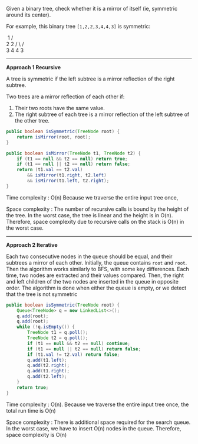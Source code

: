 Given a binary tree, check whether it is a mirror of itself (ie, symmetric around its center).

For example, this binary tree `[1,2,2,3,4,4,3]` is symmetric:

​    1
   / \
  2   2
 / \ / \
3  4 4  3

---

**Approach 1 Recursive**

A tree is symmetric if the left subtree is a mirror reflection of the right subtree.

Two trees are a mirror reflection of each other if:

1. Their two roots have the same value.
2. The right subtree of each tree is a mirror reflection of the left subtree of the other tree.

```java
public boolean isSymmetric(TreeNode root) {
    return isMirror(root, root);
}

public boolean isMirror(TreeNode t1, TreeNode t2) {
    if (t1 == null && t2 == null) return true;
    if (t1 == null || t2 == null) return false;
    return (t1.val == t2.val)
        && isMirror(t1.right, t2.left)
        && isMirror(t1.left, t2.right);
}
```

Time complexity : O(n) Because we traverse the entire input tree once,

Space complexity : The number of recursive calls is bound by the height of the tree. In the worst case, the tree is linear and the height is in O(n). Therefore, space complexity due to recursive calls on the stack is O(n) in the worst case. 

---

**Approach 2 Iterative**

 Each two consecutive nodes in the queue should be equal, and their subtrees a mirror of each other. Initially, the queue contains `root` and `root`. Then the algorithm works similarly to BFS, with some key differences. Each time, two nodes are extracted and their values compared. Then, the right and left children of the two nodes are inserted in the queue in opposite order. The algorithm is done when either the queue is empty, or we detect that the tree is not symmetric

```java
public boolean isSymmetric(TreeNode root) {
    Queue<TreeNode> q = new LinkedList<>();
    q.add(root);
    q.add(root);
    while (!q.isEmpty()) {
        TreeNode t1 = q.poll();
        TreeNode t2 = q.poll();
        if (t1 == null && t2 == null) continue;
        if (t1 == null || t2 == null) return false;
        if (t1.val != t2.val) return false;
        q.add(t1.left);
        q.add(t2.right);
        q.add(t1.right);
        q.add(t2.left);
    }
    return true;
}
```

Time complexity : O(n). Because we traverse the entire input tree once, the total run time is O(n)

Space complexity : There is additional space required for the search queue. In the worst case, we have to insert O(n) nodes in the queue. Therefore, space complexity is O(n)